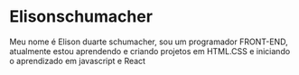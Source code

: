 # Elisonschumacher
Meu nome é Elison duarte schumacher, sou um programador FRONT-END, atualmente estou aprendendo e criando projetos em HTML.CSS e iniciando o aprendizado em javascript e React

